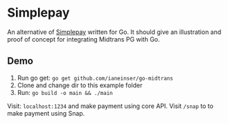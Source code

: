 # Simplepay

An alternative of [Simplepay](https://github.com/ianeinser/go-midtrans/example/simplepay)
written for Go. It should give an illustration and proof of concept
for integrating Midtrans PG with Go.

## Demo

1. Run go get: `go get github.com/ianeinser/go-midtrans`
2. Clone and change dir to this example folder
3. Run: `go build -o main && ./main`

Visit: `localhost:1234` and make payment using core API. Visit `/snap` to
to make payment using Snap.
